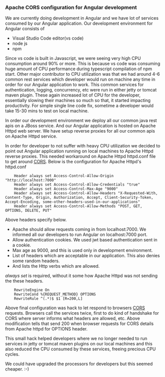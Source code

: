 ### Apache CORS configuration for Angular development

We are currently doing development in Angular and we have lot of services consumed by our Angular application. Our development environment for Angular consists of
* Visual Studio Code editor(vs code)
* node js
* npm

Since vs code is built in Javascript, we were seeing very high CPU consumption around 90% or more. This is because vs code was consuming huge amount of CPU performance during typescript compilation of npm start. Other major contributor to CPU utilization was that we had around 4-6 common rest services which developer would run on machine any time in order for our Angular application to work. This common services for authentication, logging, concurrency, etc were run in either jetty or tomcat maven plugin. These again increased lot of CPU for the developer, essentially slowing their machines so much so that, it started impacting productivity. For simple single line code fix, sometime a developer would take 15-30 mins to test on local machine.

In order our development environment we deploy all our common java rest apis on a JBoss service. And our Angular application is hosted on Apache Httpd web server. We have setup reverse proxies for all our common apis on Apache Httpd service. 

In order for developer to not suffer with heavy CPU utilization we decided to point out Angular application running on local machines to Apache Httpd reverse proxies. This needed workaround on Apache Httpd httpd.conf file to get around [CORS](https://developer.mozilla.org/en-US/docs/Web/HTTP/CORS). Below is the configuration for Apache Httpd's httpd.conf

```
    Header always set Access-Control-Allow-Origin "http://localhost:7000"
    Header always set Access-Control-Allow-Credentials "true"
    Header always set Access-Control-Max-Age "9000"
    Header always set Access-Control-Allow-Headers "X-Requested-With, Content-Type, Origin, Authorization, Accept, Client-Security-Token, Accept-Encoding, some-other-headers-used-in-our-applications"
    Header always set Access-Control-Allow-Methods "POST, GET, OPTIONS, DELETE, PUT"
```
Above headers specify below. 
* Apache should allow requests coming in from localhost:7000. We informed all our developers to run Angular on localhost:7000 port.
* Allow authentication cookies. We used jwt based authentication sent in a cookie.
* Max age as 9000, and this is used only in development environment.
* List of headers which are acceptable in our application. This also denies some random headers.
* And lists the Http verbs which are allowed.

*always set* is required, without it some how Apache Httpd was not sending the these headers.

```
    RewriteEngine On
    RewriteCond %{REQUEST_METHOD} OPTIONS
    RewriteRule ^(.*)$ $1 [R=200,L]
```
Above final configuration was hack to let respond to browsers [CORS](https://developer.mozilla.org/en-US/docs/Web/HTTP/CORS) requests. Browsers call the services twice, first to do kind of handshake for CORS where server informs what headers are allowed, etc. Above modification tells that send 200 when browser requests for CORS details from Apache httpd for OPTIONS header.

This small hack helped developers where we no longer needed to run services in jetty or tomcat maven plugins on our local machines and this also reduced the CPU consumed by these services, freeing precious CPU cycles.

We could have upgraded the processors for developers but this seemed cheaper. :-)
 
